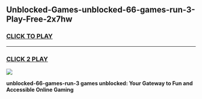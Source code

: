 
## Unblocked-Games-unblocked-66-games-run-3-Play-Free-2x7hw
<h3>
<a href="https://premium76.site?title=unblocked-66-games-run-3&ref=18A1">CLICK TO PLAY</a></h3>
<hr>

<h3>
<a href="https://premium76.site?title=unblocked-66-games-run-3&ref=18A1">CLICK 2 PLAY</a>
  
</h3>

<a href="https://premium76.site?title=unblocked-66-games-run-3&ref=18A1"><img src="https://clearcache.store/games.png"></a>


**unblocked-66-games-run-3 games unblocked: Your Gateway to Fun and Accessible Online Gaming**
